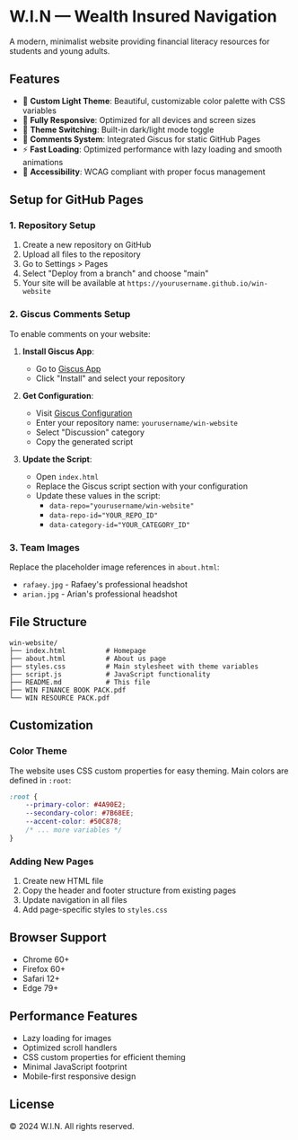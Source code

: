 # W.I.N — Wealth Insured Navigation

A modern, minimalist website providing financial literacy resources for students and young adults.

## Features

- 🎨 **Custom Light Theme**: Beautiful, customizable color palette with CSS variables
- 📱 **Fully Responsive**: Optimized for all devices and screen sizes
- 🌙 **Theme Switching**: Built-in dark/light mode toggle
- 💬 **Comments System**: Integrated Giscus for static GitHub Pages
- ⚡ **Fast Loading**: Optimized performance with lazy loading and smooth animations
- 🎯 **Accessibility**: WCAG compliant with proper focus management

## Setup for GitHub Pages

### 1. Repository Setup
1. Create a new repository on GitHub
2. Upload all files to the repository
3. Go to Settings > Pages
4. Select "Deploy from a branch" and choose "main"
5. Your site will be available at `https://yourusername.github.io/win-website`

### 2. Giscus Comments Setup

To enable comments on your website:

1. **Install Giscus App**:
   - Go to [Giscus App](https://github.com/apps/giscus)
   - Click "Install" and select your repository

2. **Get Configuration**:
   - Visit [Giscus Configuration](https://giscus.app/)
   - Enter your repository name: `yourusername/win-website`
   - Select "Discussion" category
   - Copy the generated script

3. **Update the Script**:
   - Open `index.html`
   - Replace the Giscus script section with your configuration
   - Update these values in the script:
     - `data-repo="yourusername/win-website"`
     - `data-repo-id="YOUR_REPO_ID"`
     - `data-category-id="YOUR_CATEGORY_ID"`

### 3. Team Images

Replace the placeholder image references in `about.html`:
- `rafaey.jpg` - Rafaey's professional headshot
- `arian.jpg` - Arian's professional headshot

## File Structure

```
win-website/
├── index.html          # Homepage
├── about.html          # About us page
├── styles.css          # Main stylesheet with theme variables
├── script.js           # JavaScript functionality
├── README.md           # This file
├── WIN FINANCE BOOK PACK.pdf
└── WIN RESOURCE PACK.pdf
```

## Customization

### Color Theme
The website uses CSS custom properties for easy theming. Main colors are defined in `:root`:

```css
:root {
    --primary-color: #4A90E2;
    --secondary-color: #7B68EE;
    --accent-color: #50C878;
    /* ... more variables */
}
```

### Adding New Pages
1. Create new HTML file
2. Copy the header and footer structure from existing pages
3. Update navigation in all files
4. Add page-specific styles to `styles.css`

## Browser Support

- Chrome 60+
- Firefox 60+
- Safari 12+
- Edge 79+

## Performance Features

- Lazy loading for images
- Optimized scroll handlers
- CSS custom properties for efficient theming
- Minimal JavaScript footprint
- Mobile-first responsive design

## License

© 2024 W.I.N. All rights reserved.
